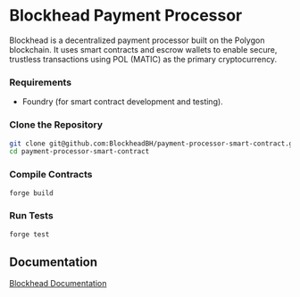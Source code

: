 # Blockhead Payment Processor

Blockhead is a decentralized payment processor built on the Polygon blockchain. It uses smart contracts and escrow wallets to enable secure, trustless transactions using POL (MATIC) as the primary cryptocurrency.

### Requirements

- Foundry (for smart contract development and testing).

### Clone the Repository

```bash
git clone git@github.com:BlockheadBH/payment-processor-smart-contract.git
cd payment-processor-smart-contract
```

### Compile Contracts

```bash
forge build
```

### Run Tests

```bash
forge test
```

## Documentation

[Blockhead Documentation](https://sulky-beluga-24f.notion.site/Blockhead-158c7c37af2f8083802bea8ccb1c0ad6)
